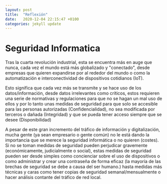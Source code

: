 ```yaml
---
layout: post
title:  "Reflexión"
date:   2020-12-04 22:15:47 +0100
categories: jekyll update
---
```

<h1>Seguridad Informatica</h1>

Tras la cuarta revolución industrial, esta se encuentra más en auge que nunca, cada vez el mundo está más globalizado y "conectado", desde empresas que quieren expandirse por al rededor del mundo o como la automatización e interconectividad de dispositivos cotidianos (IoT).

Esto significa que cada vez más se transmite y se hace uso de los datos/información, desde datos irrelevantes como críticos, estos requieren una serie de normativas y regulaciones para que no se hagan un mal uso de ellos y por lo tanto unas medidas de seguridad para que solo se accesible para las personas autorizadas (Confidencialidad), no sea modificada por terceros o dañada (Integridad) y que se pueda tener acceso siempre que se desee (Disponibilidad)

A pesar de este gran incremento del tráfico de información y digitalización, mucha gente (ya sean empresario o gente común) no le está dando la importancia que se merece la seguridad informática o no quieren (costes). Si no se toman medidas de seguridad pueden perjudicar gravemente (económicamente, judicialmente o social), estas medidas de seguridad pueden ser desde simples como concienciar sobre el uso de dispositivos o como administrar y crear una contraseña de forma eficaz (la mayoría de las brechas de seguridad se debe a causa del ser humano.) hasta medidas más técnicas y caras como tener copias de seguridad semanal/mensualmente o hacer análisis contante del tráfico de red local.

